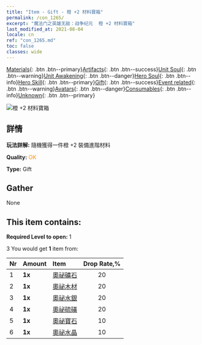 ```yaml
---
title: "Item - Gift - 橙 +2 材料寶箱"
permalink: /con_1265/
excerpt: "魔法门之英雄无敌：战争纪元  橙 +2 材料寶箱"
last_modified_at: 2021-08-04
locale: cn
ref: "con_1265.md"
toc: false
classes: wide
---
```

 [Materials](/ItemsCN/){: .btn .btn--primary}[Artifacts](/ItemsCN/Artifacts/){: .btn .btn--success}[Unit Soul](/ItemsCN/UnitSoul/){: .btn .btn--warning}[Unit Awakening](/ItemsCN/UnitAwakening/){: .btn .btn--danger}[Hero Soul](/ItemsCN/HeroSoul/){: .btn .btn--info}[Hero Skill](/ItemsCN/HeroSkill/){: .btn .btn--primary}[Gift](/ItemsCN/Gift/){: .btn .btn--success}[Event related](/ItemsCN/Events/){: .btn .btn--warning}[Avatars](/ItemsCN/Avatars/){: .btn .btn--danger}[Consumables](/ItemsCN/Consumables/){: .btn .btn--info}[Unknown](/ItemsCN/Unknown/){: .btn .btn--primary}

 ![橙 +2 材料寶箱](/images/t/i_304002.png)

## 詳情
 **玩法詳解:** 隨機獲得一件橙 +2 裝備進階材料

 **Quality:** <span style="color: #FF8C00">OK</span>

 **Type:** Gift

## Gather

  None

## This item contains:

 **Required Level to open:** 1

 3 You would get **1** item  from:

  | Nr | Amount |     Item    | Drop Rate,% |
  |:---|:-------|:------------|:---------:|
  | 1 |  **1x** | [奧祕礦石](/cn/Items/mat_75/) | 20 | 
  | 2 |  **1x** | [奧祕木材](/cn/Items/mat_76/) | 20 | 
  | 3 |  **1x** | [奧祕水銀](/cn/Items/mat_77/) | 20 | 
  | 4 |  **1x** | [奧祕硫磺](/cn/Items/mat_78/) | 20 | 
  | 5 |  **1x** | [奧祕寶石](/cn/Items/mat_79/) | 10 | 
  | 6 |  **1x** | [奧祕水晶](/cn/Items/mat_80/) | 10 | 
